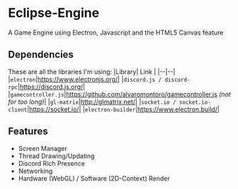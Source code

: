 <!--![](https://n1ghtthef0x.github.io/webpage/Logo_EclipseEngine_Transparent.png =120x120)-->
# Eclipse-Engine
A Game Engine using Electron, Javascript and the HTML5 Canvas feature
## Dependencies
These are all the libraries I'm using:
|Library| Link |
|--|--|
|`electron`|https://www.electronjs.org/|
|`discord.js / discord-rpc`|https://discord.js.org/|
|`gamecontroller.js`|https://github.com/alvaromontoro/gamecontroller.js *(not for too long)*|
|`gl-matrix`|http://glmatrix.net/|
|`socket.io / socket.io-client`|https://socket.io/|
|`electron-builder`|https://www.electron.build/|
## Features

 - Screen Manager
 - Thread Drawing/Updating
 - Discord Rich Presence
 - Networking
 - Hardware (WebGL) / Software (2D-Context) Render
